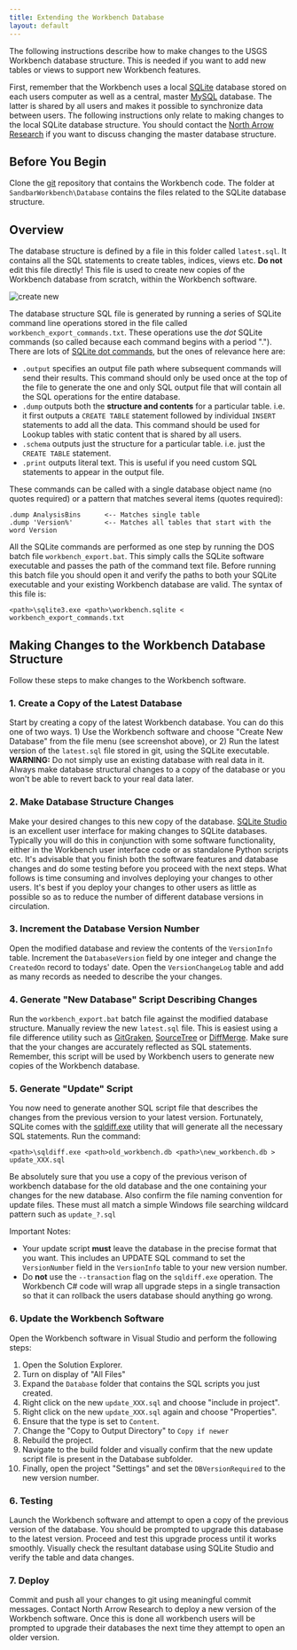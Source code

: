```yaml
---
title: Extending the Workbench Database
layout: default
---
```


The following instructions describe how to make changes to the USGS Workbench database structure. This is needed if you want to add new tables or views to support new Workbench features.

First, remember that the Workbench uses a local [SQLite](https://sqlite.org) database stored on each users computer as well as a central, master [MySQL](https://www.mysql.com) database. The latter is shared by all users and makes it possible to synchronize data between users. The following instructions only relate to making changes to the local SQLite database structure. You should contact the [North Arrow Research](http://northarrowresearch.com) if you want to discuss changing the master database structure.

## Before You Begin

Clone the [git](https://git-scm.com/) repository that contains the Workbench code. The folder at `SandbarWorkbench\Database` contains the files related to the SQLite database structure. 

## Overview

The database structure is defined by a file in this folder called `latest.sql`. It contains all the SQL statements to create tables, indices, views etc. **Do not** edit this file directly! This file is used to create new copies of the Workbench database from scratch, within the Workbench software.

![create new](/images/create_new_database.png)

The database structure SQL file is generated by running a series of SQLite command line operations stored in the file called `workbench_export_commands.txt`. These operations use the *dot* SQLite commands (so called because each command begins with a period "."). There are lots of [SQLite dot commands](https://sqlite.org/cli.html), but the ones of relevance here are:

* `.output` specifies an output file path where subsequent commands will send their results. This command should only be used once at the top of the file to generate the one and only SQL output file that will contain all the SQL operations for the entire database.
* `.dump` outputs both the **structure and contents** for a particular table. i.e. it first outputs a `CREATE TABLE` statement followed by individual `INSERT` statements to add all the data. This command should be used for Lookup tables with static content that is shared by all users.
* `.schema` outputs just the structure for a particular table. i.e. just the `CREATE TABLE` statement.
* `.print` outputs literal text. This is useful if you need custom SQL statements to appear in the output file.

These commands can be called with a single database object name (no quotes required) or a pattern that matches several items (quotes required):

``` 
.dump AnalysisBins      <-- Matches single table
.dump 'Version%'        <-- Matches all tables that start with the word Version
```

All the SQLite commands are performed as one step by running the DOS batch file `workbench_export.bat`. This simply calls the SQLite software executable and passes the path of the command text file. Before running this batch file you should open it and verify the paths to both your SQLite executable and your existing Workbench database are valid. The syntax of this file is:

```
<path>\sqlite3.exe <path>\workbench.sqlite < workbench_export_commands.txt
```



## Making Changes to the Workbench Database Structure

Follow these steps to make changes to the Workbench software.

### 1. Create a Copy of the Latest Database

Start by creating a copy of the latest Workbench database. You can do this one of two ways. 1) Use the Workbench software and choose "Create New Database" from the file menu (see screenshot above), or 2) Run the latest version of the `latest.sql` file stored in git, using the SQLite executable. **WARNING:** Do not simply use an existing database with real data in it. Always make database structural changes to a copy of the database or you won't be able to revert back to your real data later.

### 2. Make Database Structure Changes

Make your desired changes to this new copy of the database. [SQLite Studio](https://sqlitestudio.pl) is an excellent user interface for making changes to SQLite databases. Typically you will do this in conjunction with some software functionality, either in the Workbench user interface code or as standalone Python scripts etc. It's advisable that you finish both the software features and database changes and do some testing before you proceed with the next steps. What follows is time consuming and involves deploying your changes to other users. It's best if you deploy your changes to other users as little as possible so as to reduce the number of different database versions in circulation.

### 3. Increment the Database Version Number

Open the modified database and review the contents of the `VersionInfo` table. Increment the `DatabaseVersion` field by one integer and change the `CreatedOn` record to todays' date. Open the `VersionChangeLog` table and add as many records as needed to describe the your changes.

### 4. Generate "New Database" Script Describing Changes 

Run the `workbench_export.bat` batch file against the modified database structure. Manually review the new `latest.sql` file. This is easiest using a file difference utility such as [GitGraken](https://www.gitkraken.com/), [SourceTree](https://www.sourcetreeapp.com/) or [DiffMerge](https://sourcegear.com/diffmerge/). Make sure that the your changes are accurately reflected as SQL statements. Remember, this script will be used by Workbench users to generate new copies of the Workbench database.

### 5. Generate "Update" Script

You now need to generate another SQL script file that describes the changes from the previous version to your latest version. Fortunately, SQLite comes with the [sqldiff.exe](https://sqlite.org/sqldiff.html) utility that will generate all the necessary SQL statements. Run the command:

```
<path>\sqldiff.exe <path>old_workbench.db <path>\new_workbench.db > update_XXX.sql
```

Be absolutely sure that you use a copy of the previous verison of workbench database for the old database and the one containing your changes for the new database. Also confirm the file naming convention for update files. These must all match a simple Windows file searching wildcard pattern such as `update_?.sql`

Important Notes:

* Your update script **must** leave the database in the precise format that you want. This includes an UPDATE SQL command to set the `VersionNumber` field in the `VersionInfo` table to your new version number.
* Do **not** use the `--transaction` flag on the `sqldiff.exe` operation. The Workbench C# code will wrap all upgrade steps in a single transaction so that it can rollback the users database should anything go wrong.

### 6. Update the Workbench Software

Open the Workbench software in Visual Studio and perform the following steps:

1. Open the Solution Explorer.
2. Turn on display of "All Files"
3. Expand the `Database` folder that contains the SQL scripts you just created.
4. Right click on the new `update_XXX.sql` and choose "include in project".
5. Right click on the new `update_XXX.sql` again and choose "Properties".
6. Ensure that the type is set to `Content`.
7. Change the "Copy to Output Directory" to `Copy if newer`
8. Rebuild the project.
9. Navigate to the build folder and visually confirm that the new update script file is present in the Database subfolder.
10. Finally, open the project "Settings" and set the `DBVersionRequired` to the new version number.

### 6. Testing

Launch the Workbench software and attempt to open a copy of the previous version of the database. You should be prompted to upgrade this database to the latest version. Proceed and test this upgrade process until it works smoothly. Visually check the resultant database using SQLite Studio and verify the table and data changes.

### 7. Deploy

Commit and push all your changes to git using meaningful commit messages. Contact North Arrow Research to deploy a new version of the Workbench software. Once this is done all workbench users will be prompted to upgrade their databases the next time they attempt to open an older version.